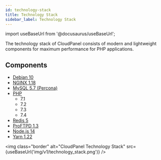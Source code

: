 ```yaml
---
id: technology-stack
title: Technology Stack
sidebar_label: Technology Stack
---
```


import useBaseUrl from '@docusaurus/useBaseUrl';

The technology stack of CloudPanel consists of modern and lightweight components for maximum performance for PHP applications.

## Components

- [Debian 10](https://wiki.debian.org/DebianBuster)
- [NGINX 1.18](https://nginx.org)
- [MySQL 5.7 (Percona)](https://www.percona.com/software/mysql-database/percona-server)
- [PHP](https://www.php.net)
  - 7.1
  - 7.2
  - 7.3
  - 7.4
- [Redis 5](https://redis.io)
- [ProFTPD 1.3](http://www.proftpd.org)
- [Node.js 14](https://nodejs.org)
- [Yarn 1.22](https://yarnpkg.com)

<img class="border" alt="CloudPanel Technology Stack" src={useBaseUrl('img/v1/technology_stack.png')} />